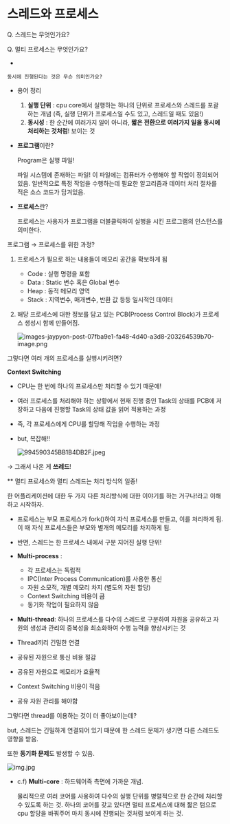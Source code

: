 # 스레드와 프로세스

Q. 스레드는 무엇인가요? 

Q. 멀티 프로세스는 무엇인가요?

- 
    
    동시에 진행된다는 것은 무슨 의미인가요?
    

- 용어 정리
    1. **실행 단위** : cpu core에서 실행하는 하나의 단위로 프로세스와 스레드를 포괄하는 개념 (즉, 실행 단위가 프로세스일 수도 있고, 스레드일 때도 있음!)
    2. **동시성** : 한 순간에 여러가지 일이 아니라, **짧은 전환으로 여러가지 일을 동시에 처리하는 것처럼**! 보이는 것

- **프로그램**이란?
    
    Program은 실행 파일!
    
    파일 시스템에 존재하는 파일! 이 파일에는 컴퓨터가 수행해야 할 작업이 정의되어 있음. 일반적으로 특정 작업을 수행하는데 필요한 알고리즘과 데이터 처리 절차를 적은 소스 코드가 담겨있음. 
    

- **프로세스**란?
    
    프로세스는 사용자가 프로그램을 더블클릭하여 실행을 시킨 프로그램의 인스턴스를 의미한다. 
    

프로그램 → 프로세스를 위한 과정?

1. 프로세스가 필요로 하는 내용들이 메모리 공간을 확보하게 됨
    - Code : 실행 명령을 포함
    - Data : Static 변수 혹은 Global 변수
    - Heap : 동적 메모리 영역
    - Stack : 지역변수, 매개변수, 반환 값 등등 일시적인 데이터
2. 해당 프로세스에 대한 정보를 담고 있는 PCB(Process Control Block)가 프로세스 생성시 함께 만들어짐. 
    
    ![images-jaypyon-post-07fba9e1-fa48-4d40-a3d8-203264539b70-image.png](%E1%84%89%E1%85%B3%E1%84%85%E1%85%A6%E1%84%83%E1%85%B3%E1%84%8B%E1%85%AA%20%E1%84%91%E1%85%B3%E1%84%85%E1%85%A9%E1%84%89%E1%85%A6%E1%84%89%E1%85%B3%20d7a7e990656f407088c223bd5a3ab1f0/images-jaypyon-post-07fba9e1-fa48-4d40-a3d8-203264539b70-image.png)
    

그렇다면 여러 개의 프로세스를 실행시키려면?

**Context Switching**

- CPU는 한 번에 하나의 프로세스만 처리할 수 있기 때문에!
- 여러 프로세스를 처리해야 하는 상황에서 현재 진행 중인 Task의 상태를 PCB에 저장하고 다음에 진행할 Task의 상태 값을 읽어 적용하는 과정
- 즉, 각 프로세스에게 CPU를 할당해 작업을 수행하는 과정
- but, 복잡해!!
    
    ![994590345BB1B4DB2F.jpeg](%E1%84%89%E1%85%B3%E1%84%85%E1%85%A6%E1%84%83%E1%85%B3%E1%84%8B%E1%85%AA%20%E1%84%91%E1%85%B3%E1%84%85%E1%85%A9%E1%84%89%E1%85%A6%E1%84%89%E1%85%B3%20d7a7e990656f407088c223bd5a3ab1f0/994590345BB1B4DB2F.jpeg)
    

→ 그래서 나온 게 **쓰레드**!

** 멀티 프로세스와 멀티 스레드는 처리 방식의 일종!

 한 어플리케이션에 대한 두 가지 다른 처리방식에 대한 이야기를 하는 거구나!라고 이해하고 시작하자.

- 프로세스는 부모 프로세스가 fork()하여 자식 프로세스를 만들고, 이를 처리하게 됨. 이 때 자식 프로세스들은 부모와 별개의 메모리를 차지하게 됨.
- 반면, 스레드는 한 프로세스 내에서 구분 지어진 실행 단위!

- **Multi-process** :
    - 각 프로세스는 독립적
    - IPC(Inter Process Communication)를 사용한 통신
    - 자원 소모적, 개별 메모리 차지 (별도의 자원 할당)
    - Context Switching 비용이 큼
    - 동기화 작업이 필요하지 않음

- **Multi-thread**: 하나의 프로세스를 다수의 스레드로 구분하여 자원을 공유하고 자원의 생성과 관리의 중복성을 최소화하여 수행 능력을 향상시키는 것
- Thread끼리 긴밀한 연결
- 공유된 자원으로 통신 비용 절감
- 공유된 자원으로 메모리가 효율적
- Context Switching 비용이 적음
- 공유 자원 관리를 해야함

그렇다면 thread를 이용하는 것이 더 좋아보이는데?

but, 스레드는 긴밀하게 연결되어 있기 때문에 한 스레드 문제가 생기면 다른 스레드도 영향을 받음.

또한 **동기화 문제**도 발생할 수 있음.

![img.jpg](%E1%84%89%E1%85%B3%E1%84%85%E1%85%A6%E1%84%83%E1%85%B3%E1%84%8B%E1%85%AA%20%E1%84%91%E1%85%B3%E1%84%85%E1%85%A9%E1%84%89%E1%85%A6%E1%84%89%E1%85%B3%20d7a7e990656f407088c223bd5a3ab1f0/img.jpg)

- c.f) **Multi-core** : 하드웨어즉 측면에 가까운 개념.
    
    물리적으로 여러 코어를 사용하여 다수의 실행 단위를 병렬적으로 한 순간에 처리할 수 있도록 하는 것. 하나의 코어를 갖고 있다면 멀티 프로세스에 대해 짧은 텀으로 cpu 할당을 바꿔주어 마치 동시에 진행되는 것처럼 보이게 하는 것.
